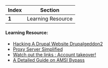 Index | Section
---   | ---
**1** | Learning Resource

#### Learning Resource:

* [Hacking A Drupal Website Drupalgeddon2](https://youtu.be/2eFU5Y85hLw)
* [Proxy Server Simplified](https://securityzines.com/flyers/proxy.html)
* [Watch out the links : Account takeover!](https://akashhamal0x01.medium.com/watch-out-the-links-account-takeover-32b9315390a7)
* [A Detailed Guide on AMSI Bypass](https://www.hackingarticles.in/a-detailed-guide-on-amsi-bypass/)
